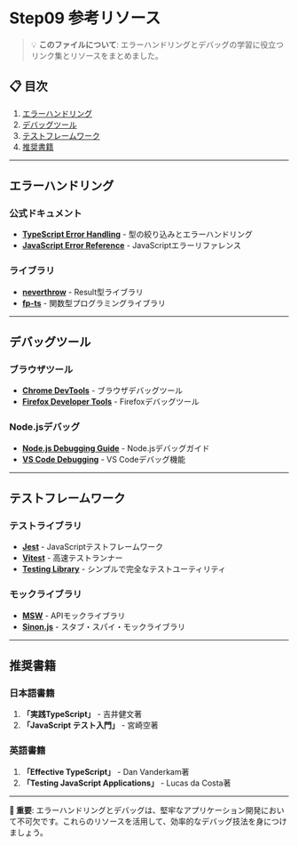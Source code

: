 # Step09 参考リソース

> 💡 **このファイルについて**: エラーハンドリングとデバッグの学習に役立つリンク集とリソースをまとめました。

## 📋 目次
1. [エラーハンドリング](#エラーハンドリング)
2. [デバッグツール](#デバッグツール)
3. [テストフレームワーク](#テストフレームワーク)
4. [推奨書籍](#推奨書籍)

---

## エラーハンドリング

### 公式ドキュメント
- **[TypeScript Error Handling](https://www.typescriptlang.org/docs/handbook/2/narrowing.html)** - 型の絞り込みとエラーハンドリング
- **[JavaScript Error Reference](https://developer.mozilla.org/ja/docs/Web/JavaScript/Reference/Errors)** - JavaScriptエラーリファレンス

### ライブラリ
- **[neverthrow](https://github.com/supermacro/neverthrow)** - Result型ライブラリ
- **[fp-ts](https://github.com/gcanti/fp-ts)** - 関数型プログラミングライブラリ

---

## デバッグツール

### ブラウザツール
- **[Chrome DevTools](https://developers.google.com/web/tools/chrome-devtools)** - ブラウザデバッグツール
- **[Firefox Developer Tools](https://developer.mozilla.org/ja/docs/Tools)** - Firefoxデバッグツール

### Node.jsデバッグ
- **[Node.js Debugging Guide](https://nodejs.org/en/docs/guides/debugging-getting-started/)** - Node.jsデバッグガイド
- **[VS Code Debugging](https://code.visualstudio.com/docs/editor/debugging)** - VS Codeデバッグ機能

---

## テストフレームワーク

### テストライブラリ
- **[Jest](https://jestjs.io/)** - JavaScriptテストフレームワーク
- **[Vitest](https://vitest.dev/)** - 高速テストランナー
- **[Testing Library](https://testing-library.com/)** - シンプルで完全なテストユーティリティ

### モックライブラリ
- **[MSW](https://mswjs.io/)** - APIモックライブラリ
- **[Sinon.js](https://sinonjs.org/)** - スタブ・スパイ・モックライブラリ

---

## 推奨書籍

### 日本語書籍
1. **「実践TypeScript」** - 吉井健文著
2. **「JavaScript テスト入門」** - 宮崎空著

### 英語書籍
1. **「Effective TypeScript」** - Dan Vanderkam著
2. **「Testing JavaScript Applications」** - Lucas da Costa著

---

**🌟 重要**: エラーハンドリングとデバッグは、堅牢なアプリケーション開発において不可欠です。これらのリソースを活用して、効率的なデバッグ技法を身につけましょう。